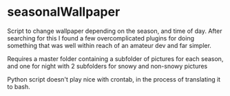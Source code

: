 # seasonalWallpaper
Script to change wallpaper depending on the season, and time of day.
After searching for this I found a few overcomplicated plugins for doing something that was well within reach of an amateur dev and far simpler.

Requires a master folder containing a subfolder of pictures for each season, and one for night with 2 subfolders for snowy and non-snowy pictures

Python script doesn't play nice with crontab, in the process of translating it to bash.
